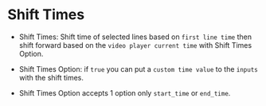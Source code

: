 # Shift Times

- Shift Times: Shift time of selected lines based on `first line time` then shift forward based on the `video player current time` with Shift Times Option.

- Shift Times Option: if `true` you can put a `custom time value` to the `inputs` with the shift times.

- Shift Times Option accepts 1 option only `start_time` or `end_time`.
